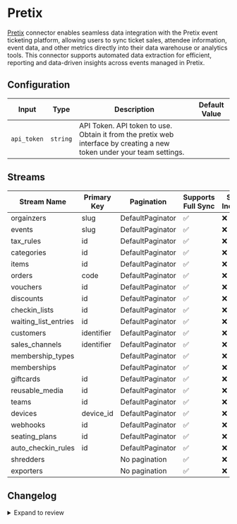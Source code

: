 # Pretix
[Pretix](https://pretix.eu/about/en/) connector enables seamless data integration with the Pretix event ticketing platform, allowing users to sync ticket sales, attendee information, event data, and other metrics directly into their data warehouse or analytics tools. This connector supports automated data extraction for efficient, reporting and data-driven insights across events managed in Pretix.

## Configuration

| Input | Type | Description | Default Value |
|-------|------|-------------|---------------|
| `api_token` | `string` | API Token. API token to use. Obtain it from the pretix web interface by creating a new token under your team settings. |  |

## Streams
| Stream Name | Primary Key | Pagination | Supports Full Sync | Supports Incremental |
|-------------|-------------|------------|---------------------|----------------------|
| orgainzers | slug | DefaultPaginator | ✅ |  ❌  |
| events | slug | DefaultPaginator | ✅ |  ❌  |
| tax_rules | id | DefaultPaginator | ✅ |  ❌  |
| categories | id | DefaultPaginator | ✅ |  ❌  |
| items | id | DefaultPaginator | ✅ |  ❌  |
| orders | code | DefaultPaginator | ✅ |  ❌  |
| vouchers | id | DefaultPaginator | ✅ |  ❌  |
| discounts | id | DefaultPaginator | ✅ |  ❌  |
| checkin_lists | id | DefaultPaginator | ✅ |  ❌  |
| waiting_list_entries | id | DefaultPaginator | ✅ |  ❌  |
| customers | identifier | DefaultPaginator | ✅ |  ❌  |
| sales_channels | identifier | DefaultPaginator | ✅ |  ❌  |
| membership_types |  | DefaultPaginator | ✅ |  ❌  |
| memberships |  | DefaultPaginator | ✅ |  ❌  |
| giftcards | id | DefaultPaginator | ✅ |  ❌  |
| reusable_media | id | DefaultPaginator | ✅ |  ❌  |
| teams | id | DefaultPaginator | ✅ |  ❌  |
| devices | device_id | DefaultPaginator | ✅ |  ❌  |
| webhooks | id | DefaultPaginator | ✅ |  ❌  |
| seating_plans | id | DefaultPaginator | ✅ |  ❌  |
| auto_checkin_rules | id | DefaultPaginator | ✅ |  ❌  |
| shredders |  | No pagination | ✅ |  ❌  |
| exporters |  | No pagination | ✅ |  ❌  |

## Changelog

<details>
  <summary>Expand to review</summary>

| Version | Date              | Pull Request | Subject        |
|---------|-------------------|--------------|----------------|
| 0.0.39 | 2025-10-21 | [68219](https://github.com/airbytehq/airbyte/pull/68219) | Update dependencies |
| 0.0.38 | 2025-10-14 | [67488](https://github.com/airbytehq/airbyte/pull/67488) | Update dependencies |
| 0.0.37 | 2025-09-30 | [66959](https://github.com/airbytehq/airbyte/pull/66959) | Update dependencies |
| 0.0.36 | 2025-09-23 | [66418](https://github.com/airbytehq/airbyte/pull/66418) | Update dependencies |
| 0.0.35 | 2025-09-09 | [65875](https://github.com/airbytehq/airbyte/pull/65875) | Update dependencies |
| 0.0.34 | 2025-09-05 | [65966](https://github.com/airbytehq/airbyte/pull/65966) | Update to CDK v7.0.0 |
| 0.0.33 | 2025-08-23 | [65174](https://github.com/airbytehq/airbyte/pull/65174) | Update dependencies |
| 0.0.32 | 2025-08-09 | [64746](https://github.com/airbytehq/airbyte/pull/64746) | Update dependencies |
| 0.0.31 | 2025-08-02 | [64246](https://github.com/airbytehq/airbyte/pull/64246) | Update dependencies |
| 0.0.30 | 2025-07-26 | [63841](https://github.com/airbytehq/airbyte/pull/63841) | Update dependencies |
| 0.0.29 | 2025-07-19 | [63425](https://github.com/airbytehq/airbyte/pull/63425) | Update dependencies |
| 0.0.28 | 2025-07-12 | [62661](https://github.com/airbytehq/airbyte/pull/62661) | Update dependencies |
| 0.0.27 | 2025-06-28 | [62336](https://github.com/airbytehq/airbyte/pull/62336) | Update dependencies |
| 0.0.26 | 2025-06-21 | [61871](https://github.com/airbytehq/airbyte/pull/61871) | Update dependencies |
| 0.0.25 | 2025-06-14 | [61074](https://github.com/airbytehq/airbyte/pull/61074) | Update dependencies |
| 0.0.24 | 2025-05-24 | [60510](https://github.com/airbytehq/airbyte/pull/60510) | Update dependencies |
| 0.0.23 | 2025-05-10 | [60097](https://github.com/airbytehq/airbyte/pull/60097) | Update dependencies |
| 0.0.22 | 2025-05-04 | [59505](https://github.com/airbytehq/airbyte/pull/59505) | Update dependencies |
| 0.0.21 | 2025-04-27 | [59065](https://github.com/airbytehq/airbyte/pull/59065) | Update dependencies |
| 0.0.20 | 2025-04-19 | [58500](https://github.com/airbytehq/airbyte/pull/58500) | Update dependencies |
| 0.0.19 | 2025-04-12 | [57908](https://github.com/airbytehq/airbyte/pull/57908) | Update dependencies |
| 0.0.18 | 2025-04-05 | [57354](https://github.com/airbytehq/airbyte/pull/57354) | Update dependencies |
| 0.0.17 | 2025-03-29 | [56728](https://github.com/airbytehq/airbyte/pull/56728) | Update dependencies |
| 0.0.16 | 2025-03-22 | [56166](https://github.com/airbytehq/airbyte/pull/56166) | Update dependencies |
| 0.0.15 | 2025-03-08 | [55541](https://github.com/airbytehq/airbyte/pull/55541) | Update dependencies |
| 0.0.14 | 2025-03-01 | [55043](https://github.com/airbytehq/airbyte/pull/55043) | Update dependencies |
| 0.0.13 | 2025-02-23 | [54616](https://github.com/airbytehq/airbyte/pull/54616) | Update dependencies |
| 0.0.12 | 2025-02-15 | [53986](https://github.com/airbytehq/airbyte/pull/53986) | Update dependencies |
| 0.0.11 | 2025-02-08 | [53497](https://github.com/airbytehq/airbyte/pull/53497) | Update dependencies |
| 0.0.10 | 2025-02-01 | [52984](https://github.com/airbytehq/airbyte/pull/52984) | Update dependencies |
| 0.0.9 | 2025-01-25 | [52500](https://github.com/airbytehq/airbyte/pull/52500) | Update dependencies |
| 0.0.8 | 2025-01-18 | [51883](https://github.com/airbytehq/airbyte/pull/51883) | Update dependencies |
| 0.0.7 | 2025-01-11 | [51338](https://github.com/airbytehq/airbyte/pull/51338) | Update dependencies |
| 0.0.6 | 2024-12-28 | [50706](https://github.com/airbytehq/airbyte/pull/50706) | Update dependencies |
| 0.0.5 | 2024-12-21 | [50284](https://github.com/airbytehq/airbyte/pull/50284) | Update dependencies |
| 0.0.4 | 2024-12-14 | [49720](https://github.com/airbytehq/airbyte/pull/49720) | Update dependencies |
| 0.0.3 | 2024-12-12 | [49357](https://github.com/airbytehq/airbyte/pull/49357) | Update dependencies |
| 0.0.2 | 2024-12-11 | [49073](https://github.com/airbytehq/airbyte/pull/49073) | Starting with this version, the Docker image is now rootless. Please note that this and future versions will not be compatible with Airbyte versions earlier than 0.64 |
| 0.0.1   | 2024-11-09 | | Initial release by [@parthiv11](https://github.com/parthiv11) via Connector Builder |

</details>
